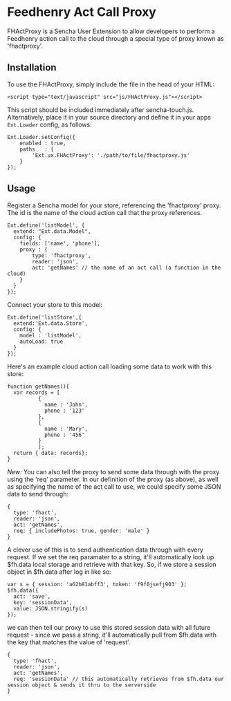 # Feedhenry Act Call Proxy

FHActProxy is a Sencha User Extension to allow developers to perform a Feedhenry action call to the
cloud through a special type of proxy known as 'fhactproxy'.

## Installation

To use the FHActProxy, simply include the file in the head of your HTML: 

    <script type="text/javascript" src="js/FHActProxy.js"></script>

This script should be included immediately after sencha-touch.js. Alternatively, place it in your
source directory and define it in your apps `Ext.Loader` config, as follows:

    Ext.Loader.setConfig({
        enabled : true,
        paths   : {
            'Ext.ux.FHActProxy': './path/to/file/fhactproxy.js'
        }
    });

## Usage

Register a Sencha model for your store, referencing the 'fhactproxy' proxy. The id is the name of
the cloud action call that the proxy references.

    Ext.define('listModel', {
      extend: "Ext.data.Model",
      config: {
        fields: ['name', 'phone'],
        proxy : {
            type: 'fhactproxy',
            reader: 'json',
            act: 'getNames' // the name of an act call (a function in the cloud)
        }
      }
    });

Connect your store to this model:
  
    Ext.define('listStore',{
      extend:'Ext.data.Store',
      config: {
        model : 'listModel',
        autoLoad: true
      }
    });

Here's an example cloud action call loading some data to work with this store:

    function getNames(){
      var records = [
              {
                name : 'John',
                phone : '123'
              },
              {
                name : 'Mary',
                phone : '456'
              }
              ];
      return { data: records};
    }

*New:* You can also tell the proxy to send some data through with the proxy using the 'req'
parameter. In our definition of the proxy (as above), as well as specifying the name of the act call
to use, we could specify some JSON data to send through:

    {
      type: 'fhact',
      reader: 'json',
      act: 'getNames',
      req: { includePhotos: true, gender: 'male' }
    }

A clever use of this is to send authentication data through with every request. If we set the req
paramater to a string, it'll automatically look up $fh.data local storage and retrieve with that key.
So, if we store a session object in $fh.data after log in like so:

    var s = { session: 'a62b81abff3', token: 'f9f0jsefj903' };
    $fh.data({
      act: 'save',
      key: 'sessionData',
      value: JSON.stringify(s)
    });

we can then tell our proxy to use this stored session data with all future request - since we pass
a string, it'll automatically pull from $fh.data with the key that matches the value of 'request'.

    {
      type: 'fhact',
      reader: 'json',
      act: 'getNames',
      req: 'sessionData' // this automatically retrieves from $fh.data our session object & sends it thru to the serverside
    }


